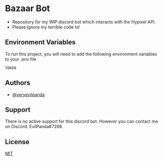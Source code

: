 
# Bazaar Bot

- Repository for my WIP discord bot which interacts with the Hypixel API.
- Please ignore my terrible code lol


## Environment Variables

To run this project, you will need to add the following environment variables to your .env file

`TOKEN`




## Authors

- [@veryevilpanda](https://www.github.com/VeryEvilPanda)


## Support

There is no active support for this discord bot. However you can contact me on Discord: EvilPanda#7288.


## License

[MIT](https://choosealicense.com/licenses/mit/)

